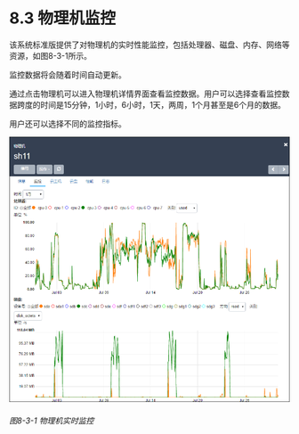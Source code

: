 # 8.3 物理机监控

该系统标准版提供了对物理机的实时性能监控，包括处理器、磁盘、内存、网络等资源，如图8-3-1所示。

监控数据将会随着时间自动更新。

通过点击物理机可以进入物理机详情界面查看监控数据。用户可以选择查看监控数据跨度的时间是15分钟，1小时，6小时，1天，两周，1个月甚至是6个月的数据。

用户还可以选择不同的监控指标。

![png](../images/8-3-1.png "图8-3-1  物理机实时监控")
###### 图8-3-1  物理机实时监控

